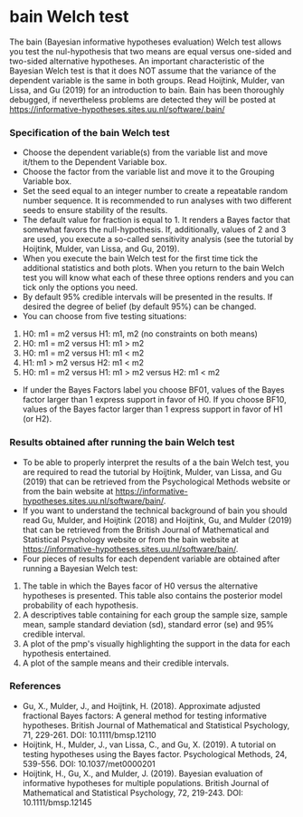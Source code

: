 bain Welch test
==========================

The bain (Bayesian informative hypotheses evaluation) Welch test allows you test the nul-hypothesis that two means are equal versus one-sided and two-sided alternative hypotheses. An important characteristic of the Bayesian Welch test is that it does NOT assume that the variance of the dependent variable is the same in both groups. Read Hoijtink, Mulder, van Lissa, and Gu (2019) for an introduction to bain. Bain has been thoroughly debugged, if nevertheless problems are detected they will be posted at https://informative-hypotheses.sites.uu.nl/software/.bain/ 

### Specification of the bain Welch test

- Choose the dependent variable(s) from the variable list and move it/them to the Dependent Variable box.
- Choose the factor from the variable list and move it to the Grouping Variable box.
- Set the seed equal to an integer number to create a repeatable random number sequence. It is recommended to run analyses with two different seeds to ensure stability of the results.
- The default value for fraction is equal to 1. It renders a Bayes factor that somewhat favors the null-hypothesis. If, additionally, values of 2 and 3 are used, you execute a so-called sensitivity analysis (see the tutorial by Hoijtink, Mulder, van Lissa, and Gu, 2019).
- When you execute the bain Welch test for the first time tick the additional statistics and both plots. When you return to the bain Welch test you will know what each of these three options renders and you can tick only the options you need.
- By default 95% credible intervals will be presented in the results. If desired the degree of belief (by default 95%) can be changed.
- You can choose from five testing situations:

1. H0: m1 = m2 versus H1: m1, m2 (no constraints on both means)
2. H0: m1 = m2 versus H1: m1 > m2
3. H0: m1 = m2 versus H1: m1 < m2
4. H1: m1 > m2 versus H2: m1 < m2
5. H0: m1 = m2 versus H1: m1 > m2 versus H2: m1 < m2

- If under the Bayes Factors label you choose BF01, values of the Bayes factor larger than 1 express support in favor of H0. If you choose BF10, values of the Bayes factor larger than 1 express support in favor of H1 (or H2).

### Results obtained after running the bain Welch test

- To be able to properly interpret the results of a the bain Welch test, you are required to read the tutorial by Hoijtink, Mulder, van Lissa, and Gu (2019) that can be retrieved from the Psychological Methods website or from the bain website at https://informative-hypotheses.sites.uu.nl/software/bain/.
- If you want to understand the technical background of bain you should read Gu, Mulder, and Hoijtink (2018) and Hoijtink, Gu, and Mulder (2019) that can be retrieved from the British Journal of Mathematical and Statistical Psychology website or from the bain website at https://informative-hypotheses.sites.uu.nl/software/bain/.
- Four pieces of results for each dependent variable are obtained after running a Bayesian Welch test:

1. The table in which the Bayes facor of H0 versus the alternative hypotheses is presented. This table also contains the posterior model probability of each hypothesis.
2. A descriptives table containing for each group the sample size, sample mean, sample standard deviation (sd), standard error (se) and 95% credible interval.
3. A plot of the pmp's visually highlighting the support in the data for each hypothesis entertained.
4. A plot of the sample means and their credible intervals.

### References

- Gu, X., Mulder, J., and Hoijtink, H. (2018). Approximate adjusted fractional Bayes factors: A general method for testing informative hypotheses. British Journal of Mathematical and Statistical Psychology, 71, 229-261. DOI: 10.1111/bmsp.12110
- Hoijtink, H., Mulder, J., van Lissa, C., and Gu, X. (2019). A tutorial on testing hypotheses using the Bayes factor. Psychological Methods, 24, 539-556. DOI: 10.1037/met0000201 
- Hoijtink, H., Gu, X., and Mulder, J. (2019). Bayesian evaluation of informative hypotheses for multiple populations. British Journal of Mathematical and Statistical Psychology, 72, 219-243. DOI: 10.1111/bmsp.12145

